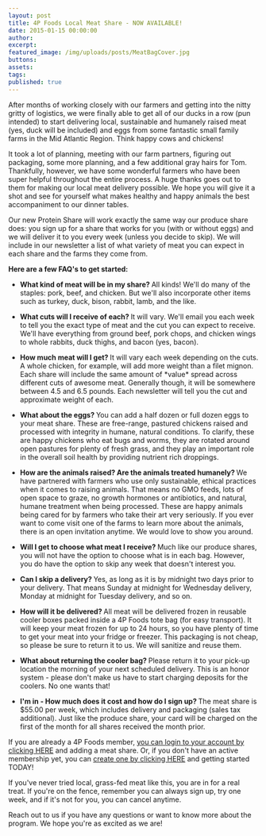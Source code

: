 ```yaml
---
layout: post
title: 4P Foods Local Meat Share - NOW AVAILABLE!
date: 2015-01-15 00:00:00
author:
excerpt:
featured_image: /img/uploads/posts/MeatBagCover.jpg
buttons:
assets:
tags:
published: true
---
```


<div class="editable"><p>After months of working closely with our farmers and getting into the nitty gritty of logistics, we were finally able to get all of our ducks in a row (pun intended) to start delivering local, sustainable and humanely raised meat (yes, duck will be included) and eggs from some fantastic small family farms in the Mid Atlantic Region. Think happy cows and chickens!</p><p>It took a lot of planning, meeting with our farm partners, figuring out packaging, some more planning, and a few additional gray hairs for Tom. Thankfully, however, we have some wonderful farmers who have been super helpful throughout the entire process. A huge thanks goes out to them for making our local meat delivery possible. We hope you will give it a shot and see for yourself what makes healthy and happy animals the best accompaniment to our dinner tables.</p><p>Our new Protein Share will work exactly the same way our produce share does: you sign up for a share that works for you (with or without eggs) and we will deliver it to you every week (unless you decide to skip). We will include in our newsletter a list of what variety of meat you can expect in each share and the farms they come from.</p><p><strong>Here are a few FAQ's to get started:</strong></p><ul><li><strong>What kind of meat will be in my share?&nbsp;</strong>All kinds! We'll do many of the staples: pork, beef, and chicken. But we'll also incorporate other items such as turkey, duck, bison, rabbit, lamb, and the like.</li></ul><ul><li><strong>What cuts will I receive of each?&nbsp;</strong>It will vary. We'll email you each week to tell you the exact type of meat and the cut you can expect to receive. We'll have everything from ground beef, pork chops, and chicken wings to whole rabbits, duck thighs, and bacon (yes, bacon).</li></ul><ul><li><strong>How much meat will I get?&nbsp;</strong>It will vary each week depending on the cuts. A whole chicken, for example, will add more weight than a filet mignon. Each share will include the same amount of *value* spread across different cuts of awesome meat. Generally though, it will be somewhere between 4.5 and 6.5 pounds. Each newsletter will tell you the cut and approximate weight of each.</li></ul><ul><li><strong>What about the eggs?&nbsp;</strong>You can add a half dozen or full dozen eggs to your meat share. These are free-range, pastured chickens raised and processed with integrity in humane, natural conditions. To clarify, these are happy chickens who eat bugs and worms, they are rotated around open pastures for plenty of fresh grass, and they play an important role in the overall soil health by providing nutrient rich droppings.</li></ul><ul><li><strong>How are the animals raised? Are the animals treated humanely?&nbsp;</strong>We have partnered with farmers who use only sustainable, ethical practices when it comes to raising animals. That means no GMO feeds, lots of open space to graze, no growth hormones or antibiotics, and natural, humane treatment when being processed. These are happy animals being cared for by farmers who take their art very seriously. If you ever want to come visit one of the farms to learn more about the animals, there is an open invitation anytime. We would love to show you around.</li></ul><ul><li><strong>Will I get to choose what meat I receive?&nbsp;</strong>Much like our produce shares, you will not have the option to choose what is in each bag. However, you do have the option to skip any week that doesn't interest you.</li></ul><ul><li><strong>Can I skip a delivery?&nbsp;</strong>Yes, as long as it is by midnight two days prior to your delivery. That means Sunday at midnight for Wednesday delivery, Monday at midnight for Tuesday delivery, and so on.</li></ul><ul><li><strong>How will it be delivered?&nbsp;</strong>All meat will be delivered frozen in reusable cooler boxes packed inside a 4P Foods tote bag (for easy transport). It will keep your meat frozen for up to 24 hours, so you have plenty of time to get your meat into your fridge or freezer. This packaging is not cheap, so please be sure to return it to us. We will sanitize and reuse them.</li></ul><ul><li><strong>What about returning the cooler bag?&nbsp;</strong>Please return it to your pick-up location the morning of your next scheduled delivery. This is an honor system - please don't make us have to start charging deposits for the coolers. No one wants that!</li></ul><ul><li><strong>I'm in - How much does it cost and how do I sign up?&nbsp;</strong>The meat share is $55.00 per week, which includes delivery and packaging (sales tax additional). Just like the produce share, your card will be charged on the first of the month for all shares received the month prior.</li></ul><p>If you are already a 4P Foods member,&nbsp;<a target="_blank" href="https://wwws.4pfoods.com/gateway/login">you can login to your account by clicking HERE</a>&nbsp;and adding a meat share. Or, if you don't have an active membership yet, you can&nbsp;<a target="_blank" href="http://4pfoods.com/get-a-bag/">create one by clicking HERE</a>&nbsp;and getting started TODAY!</p><p>If you've never tried local, grass-fed meat like this, you are in for a real treat. If you're on the fence, remember you can always sign up, try one week, and if it's not for you, you can cancel anytime.</p><p>Reach out to us if you have any questions or want to know more about the program. We hope you're as excited as we are!</p></div>